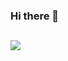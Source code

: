 ### Hi there 👋


  ##
  
<div> 	
  <a href = "mailto:petersonf325@gmail.com"><img src="https://img.shields.io/badge/-Gmail-%23333?style=for-the-badge&logo=gmail&logoColor=white" target="_blank"></a>
</div>
